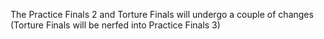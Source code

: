 The Practice Finals 2 and Torture Finals will undergo a couple of changes (Torture Finals will be nerfed into Practice Finals 3)
